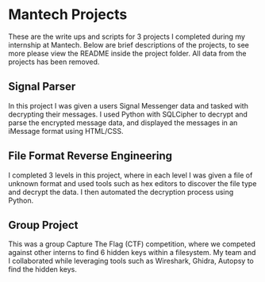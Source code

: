 # Mantech Projects
These are the write ups and scripts for 3 projects I completed during my internship at Mantech. Below are brief descriptions of the projects, to see more please view the README inside the project folder. All data from the projects has been removed.

## Signal Parser
In this project I was given a users Signal Messenger data and tasked with decrypting their messages. I used Python with SQLCipher to decrypt and parse the encrypted message data, and displayed the messages in an iMessage format using HTML/CSS.

## File Format Reverse Engineering
I completed 3 levels in this project, where in each level I was given a file of unknown format and used tools such as hex editors to discover the file type and decrypt the data. I then automated the decryption process using Python.

## Group Project
This was a group Capture The Flag (CTF) competition, where we competed against other interns to find 6 hidden keys within a filesystem. My team and I collaborated while leveraging tools such as Wireshark, Ghidra, Autopsy to find the hidden keys.
